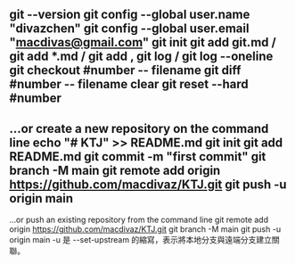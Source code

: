 git --version
git config --global user.name "divazchen"
git config --global user.email "macdivas@gmail.com"
git init
git add git.md / git add *.md / git add ,
git log / git log --oneline
git checkout #number -- filename
git diff #number -- filename
clear
git reset --hard #number
---
…or create a new repository on the command line
echo "# KTJ" >> README.md
git init
git add README.md
git commit -m "first commit"
git branch -M main
git remote add origin https://github.com/macdivaz/KTJ.git
git push -u origin main
---
…or push an existing repository from the command line
git remote add origin https://github.com/macdivaz/KTJ.git
git branch -M main
git push -u origin main
-u 是 --set-upstream 的縮寫，表示將本地分支與遠端分支建立關聯。​